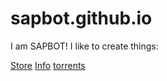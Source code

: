# sapbot.github.io
I am SAPBOT!
I like to create things:

[Store](https://sapbot.github.io/Store/)
[Info](sapbot.github.io\info)
[torrents](sapbot.github.io\torrents)
